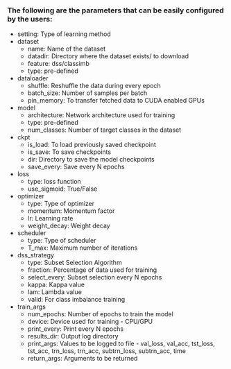 ### The following are the parameters that can be easily configured by the users:

  - setting: Type of learning method
  - dataset
    - name: Name of the dataset
    - datadir: Directory where the dataset exists/ to download
    - feature: dss/classimb
    - type: pre-defined
  - dataloader
    - shuffle: Reshuffle the data during every epoch
    - batch_size: Number of samples per batch
    - pin_memory: To transfer fetched data to CUDA enabled GPUs
  - model
    - architecture: Network architecture used for training
    - type: pre-defined
    - num_classes: Number of target classes in the dataset
  - ckpt
    - is_load: To load previously saved checkpoint
    - is_save: To save checkpoints
    - dir: Directory to save the model checkpoints
    - save_every: Save every N epochs
  - loss
    - type: loss function
    - use_sigmoid: True/False
  - optimizer
    - type: Type of optimizer
    - momentum: Momentum factor
    - lr: Learning rate
    - weight_decay: Weight decay
  - scheduler
    - type: Type of scheduler
    - T_max: Maximum number of iterations
  - dss_strategy
    - type: Subset Selection Algorithm
    - fraction: Percentage of data used for training
    - select_every: Subset selection every N epochs
    - kappa: Kappa value
    - lam: Lambda value
    - valid: For class imbalance training
  - train_args
    - num_epochs: Number of epochs to train the model
    - device: Device used for training - CPU/GPU
    - print_every: Print every N epochs
    - results_dir: Output log directory
    - print_args: Values to be logged to file - val_loss, val_acc, tst_loss, tst_acc, trn_loss, trn_acc, subtrn_loss, subtrn_acc, time
    - return_args: Arguments to be returned
